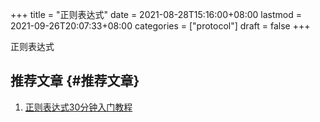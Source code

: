 +++
title = "正则表达式"
date = 2021-08-28T15:16:00+08:00
lastmod = 2021-09-26T20:07:33+08:00
categories = ["protocol"]
draft = false
+++

正则表达式

<!--more-->


## 推荐文章 {#推荐文章}

1.  [正则表达式30分钟入门教程](http://help.locoy.com/Document/Learn%5FRegex%5FFor%5F30%5FMinutes.htm)
